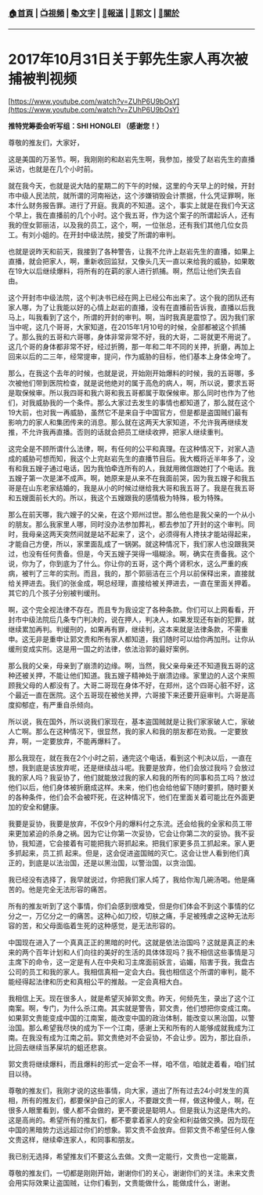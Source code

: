 ###  [:house:首頁](https://github.com/ourhimalayas/home) | [:tv:視頻](https://github.com/ourhimalayas/videos) | [:books:文字](https://github.com/ourhimalayas/txt) | [:newspaper:報道](https://github.com/ourhimalayas/news) | [:eagle:郭文](https://github.com/ourhimalayas/guomedia) | [:pray:關於](https://github.com/ourhimalayas/home/tree/master/about)
---
# **2017年10月31日关于郭先生家人再次被捕被判视频**



[https://www.youtube.com/watch?v=ZUhP6U9bOsY](https://www.youtube.com/watch?v=ZUhP6U9bOsY)



**推特党筹委会听写组：SHI HONGLEI （感谢您！）**





尊敬的推友们，大家好，



这是美国的万圣节。啊，我刚刚的和赵岩先生啊，我参加，接受了赵岩先生的直播采访，也就是在几个小时前。



就在我今天，也就是说大陆的星期二的下午的时候，这里的今天早上的时候，开封市中级人民法院，就所谓的河南裕达，这个涉嫌销毁会计票据，什么凭证罪啊，账本什么财务报告罪。进行了开庭。我真的不知道。这个，事实上就是在我们今天这个早上，我在直播前的几个小时。这个我五哥，作为这个案子的所谓起诉人，还有我的侄女郭丽洁，以及我的员工，这个，啊，一位张总，还有我们其他几位女员工。有刘小姐的。在开封中级法院，接受了所谓的审判。



也就是说昨天和前天，我接到了各种警告，让我不允许上赵岩先生的直播，如果上直播，就会把家人，啊，重新收回监狱，又像头几天一直以来给我的威胁，如果敢在19大以后继续爆料，将所有的在羁的家人进行抓捕。啊，然后让他们失去自由。



这个开封市中级法院，这个判决书已经在网上已经公布出来了。这个我的团队还有家人哪，为了让我能以好的心情上赵岩的直播，没有在直播前告诉我，直播以后我马上，叫我看到了这个，所谓的开封的审判。啊，当时我真是震惊了。因为我们家当中呢，这几个哥哥，大家知道，在2015年1月10号的时候，全部都被这个抓捕了。那么我的五哥和六哥哪，身体非常非常不好，我的大哥，二哥就更不用说了。这几个哥的身体都非常不好，经过折腾，那一年和二年不同的关押，折磨，再加上回来以后的二三年，经常提审，提问，作为威胁的目标，他们基本上身体全垮了。



那么，在我这个去年的时候，也就是说，开始刚开始爆料的时候，我的五哥哪，多次被他们带到医院检查，就是说他绝对的属于高危的病人，啊，所以说，要求五哥是取保候审。所以我四哥和我六哥和我五哥都属于取保候审。那么同时也作为了他们，对我威胁我的一个条件。那么大家过去发生的事情也都知道了，那么就在这个19大前，也对我一再威胁，虽然它不是来自于中国官方，但是都是盗国贼们最有影响力的家人和集团传来的消息。那么就在这两天大家知道，不允许我再继续发推，不允许我再直播。否则的话就会把员工继续收押，把家人继续重判。



这完全是不顾所谓什么法律，啊，有任何的公平和真理。在这种情况下，对家人造成的威胁可想而知，我这个上完赵岩先生的直播节目后。我大概将近半年多了，没有和我五嫂子通过电话，因为我怕牵连所有的人，我就用微信跟她打了个电话。我五嫂子第一次是涕不成声。啊，她原来是从来不在我面前哭，因为我五嫂子和我五哥是在山东老家结婚的，我是从小的时候过继给我大哥和我五哥了。我是在我五哥和五嫂面前长大的。所以，我这个五嫂跟我的感情极为特殊，极为特殊。



那么在前天哪，我六嫂子的父亲，在这个郑州过世。那么他也是我父亲的一个从小的朋友。那么我家里人哪，同时没办法参加葬礼，都去参加了开封的这个审判。同时，我母亲这两天突然间就是站不起来了，这个，必须得有人搀扶才能站得起来，才能自己方便，所以，家里面乱成了一锅粥。就这种情况下，我们家人也没跟我哭过，也没有任何责备。但是，今天五嫂子哭得一塌糊涂。啊，确实在责备我。这个说，你为了，你到底为了什么。你让你的五哥，这个两个肾积水，这么严重的疾病，被判了三年的实刑。而且，我的，那个郭丽洁在三个月以前保释出来，直接就给关押进去。我们的张金成，啊总经理，直接给被关押进去，一直在里面关押着。其它的几个孩子分别被判缓刑。



啊，这个完全视法律不存在。而且专为我设定了各种条款。你们可以上网看看，开封市中级法院后几条专门判决的，说在押人，判决人，如果发现还有新的犯罪，就继续累加再判。判缓刑的，如果再有罪，继续判，这本来就是法律条款，不需重申。这无非是重申让郭文贵和所有家人都知道，我们随时可以给你再加刑。让你从缓刑变成实刑。这是用一国之的法律，依法治郭的最好案例。



那么我的父亲，母亲到了崩溃的边缘。啊，当然，我父亲母亲还不知道我五哥的这种还被关押，不能让他们知道。我五嫂子精神处于崩溃边缘。家里边的人这个来照顾我父母的人都没有了。大哥二哥现在身体不好，在郑州，这个四哥心脏不好，这个最近一直在医院。这个五哥现在被他关押，六哥接下来还要开庭审判。六哥是高度抑郁症，有严重自杀倾向。



所以说，我在国外，所以说我们家现在，基本盗国贼就是让我们家家破人亡，家破人亡啊。那么在这种情况下，很显然，我的家人和我的朋友都在劝我。一定要放弃，啊，一定要放弃，不能再爆料了。



那么我现在，就在我在2个小时之前，通完这个电话，看到这个判决以后，一直在想，我到底是该放弃呢，还是继续战斗呢。我要是放弃，他们会放过我吗？会放过我的家人吗？我妥协了，他们就能放过我的家人和我的所有的同事和员工吗？放过他们以后，他们身体被折磨成这样。未来，他们也会给他留下随时要抓，随时要关的各种条件，他们会不会被吓死，在这种情况下，他们在里面关着可能比在外面更加的安全和健康。



我要是妥协，我要是放弃，不仅9个月的爆料付之东流。还会给我的全家和员工带来更加紧迫的杀身之祸。因为它让你第一次妥协，它会让你第二次的妥协。我不妥协，我知道，它会接着有可能把我六哥抓起来。把我们家更多员工抓起来。家人更多抓起来，员工抓 起来。但是，这会促进盗国贼的灭亡。这会让世人看到他们真正的，到底是以法治国，还是以黑治国，以警治国，以贪治国。



我已经没有选择了，我早就说过，你把我们家人炖了，我给你淘几碗汤喝。他是痛苦的。他是完全无法形容的痛苦。



所有的推友听到了这个事情，你们会感到很难受，但是你们体会不到这个事情的亿分之一，万亿分之一的痛苦。这种心如刀绞，切肤之痛，手足被残虐之这种无法形容的苦，和父母面临着生死的这种感觉，是无法形容的。



中国现在进入了一个真真正正的黑暗的时代。这就是依法治国吗？这就是真正的未来的两个百年计划和人们向往的美好的生活的具体体现吗？我不相信这些事情是习主席下的命令，这一定是有人在中央和习主席面前妖言，谄媚，陷害于我，我盘古公司的员工和我的家人。我相信真相一定会大白。我也相信这个所谓的审判，能不能经得起法律和历史和真相公平的推敲。一定会真相大白。



我相信上天。现在很多人，就是希望灭掉郭文贵。昨天，何频先生，录出了这个江南案。啊，专门，为什么杀江南。其实就是警告，郭文贵，他们想把你变成江南。如果郭文贵能变成中国的江南案，能改变中国的政治体制，能改变以黑治国，以警治国。那么希望我尽快的成为下一个江南，感谢上天和所有的人能够成就我成为江南。在我没有成为江南之前。郭文贵绝对不会妥协，不会让步。因为，那比自杀，比回去继续当茅屎坑的蛆还悲哀。



郭文贵将继续爆料，而且爆料的形式一定会不一样，咱不信，咱就走着看，咱们拭目以待。



尊敬的推友们，我刚才说的这些事情，向大家，道出了所有过去24小时发生的真相，所有的推友们，都要保护自己的家人，不要跟文贵一样，做这种傻人，啊，在很多人眼里看到，傻人都不会做的，更不要说是聪明人。但是我认为这是伟大的。这是高尚的。希望所有的推友们，都不要拿着家人的安全和利益做交换。因为现在中国的黑暗势力远远超过你们的想象。郭文贵不会放弃。但郭文贵不希望任何人像文贵这样，继续牵连家人，和同事和朋友。



我已别无选择，希望推友们不要这么去做。文贵一定能行，文贵也一定能赢，



尊敬的推友们，一切都是刚刚开始，谢谢你们的关心，谢谢你们的关注。未来文贵会用实际效果让盗国贼，让你们看到，文贵能做什么，能做成什么，谢谢。
<u></u><sub></sub><sup></sup><strike></strike>